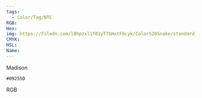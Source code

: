 ```yaml
---
tags:
  - Color/Tag/NTC
RGB:
Hex:
img: https://filedn.com/l0hpzxl1f01yT7GHxtF8cyk/Color%20Snake/standard_csv_to_svg//09255D.svg
CMYK:
HSL:
Name:
---
```

Madison
```palette
#09255D
```
RGB
